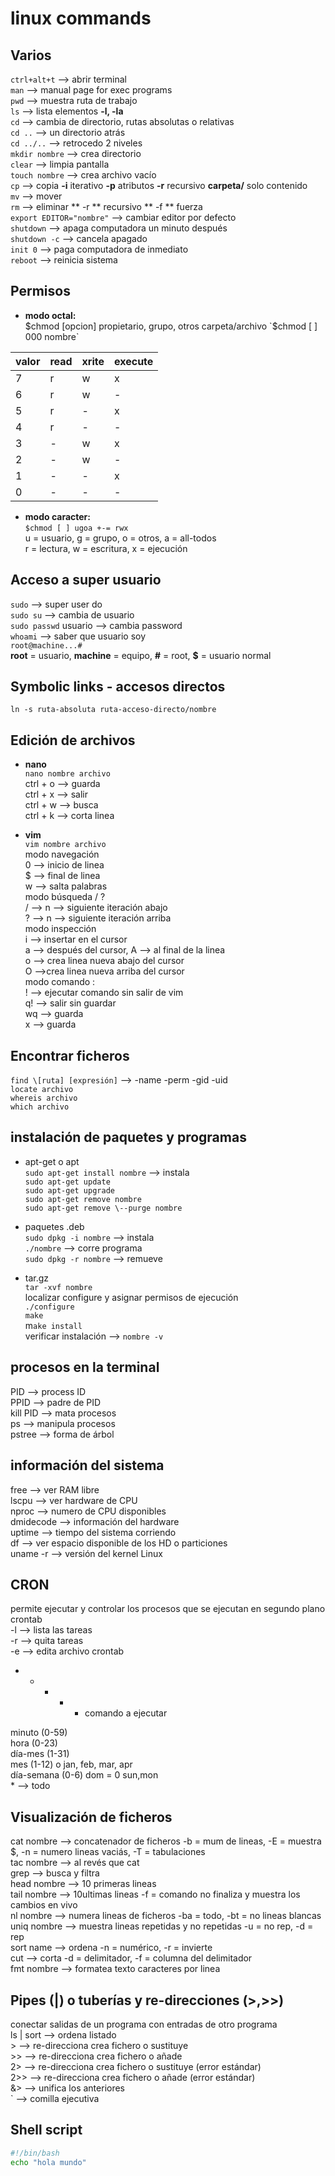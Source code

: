 # linux commands
## Varios
`ctrl+alt+t` --> abrir terminal  
`man` --> manual page for exec programs  
`pwd` --> muestra ruta de trabajo  
`ls` --> lista elementos **-l, -la**  
`cd` --> cambia de directorio, rutas absolutas o relativas  
`cd ..` --> un directorio atrás  
`cd ../..` --> retrocedo 2 niveles  
`mkdir nombre` --> crea directorio  
`clear` --> limpia pantalla  
`touch nombre` --> crea archivo vacío  
`cp` --> copia **-i** iterativo **-p** atributos **-r** recursivo **carpeta/** solo contenido  
`mv` --> mover  
`rm` --> eliminar ** -r ** recursivo ** -f ** fuerza  
`export EDITOR="nombre"` --> cambiar editor por defecto  
`shutdown` --> apaga computadora un minuto después  
`shutdown -c` --> cancela apagado  
`init 0` --> paga computadora de inmediato  
`reboot` --> reinicia sistema  

## Permisos
- **modo octal:**  
$chmod [opcion] propietario, grupo, otros carpeta/archivo  
`$chmod [ ] 000 nombre`  

|valor|read|xrite|execute|
|-|-|-|-|
|7|r|w|x|
|6|r|w|-|
|5|r|-|x|
|4|r|-|-|
|3|-|w|x|
|2|-|w|-|
|1|-|-|x|
|0|-|-|-|

- **modo caracter:**  
`$chmod [ ] ugoa +-= rwx`  
u = usuario, g = grupo, o = otros, a = all-todos  
r = lectura, w = escritura, x = ejecución  

## Acceso a super usuario 
`sudo` --> super user do  
`sudo su` --> cambia de usuario  
`sudo passwd` usuario --> cambia password  
`whoami` --> saber que usuario soy  
`root@machine...#`  
**root** = usuario, **machine** = equipo, **#** = root, **$** = usuario normal  

## Symbolic links - accesos directos
`ln -s ruta-absoluta ruta-acceso-directo/nombre`  

## Edición de archivos
- **nano**  
`nano nombre archivo`  
ctrl + o --> guarda  
ctrl + x --> salir  
ctrl + w --> busca  
ctrl + k --> corta linea  

- **vim**  
`vim nombre archivo`  
modo navegación  
0 --> inicio de linea  
$ --> final de linea  
w --> salta palabras  
modo búsqueda / ?  
/ --> n --> siguiente iteración abajo  
? --> n --> siguiente iteración arriba  
modo inspección  
i --> insertar en el cursor  
a --> después del cursor, A --> al final de la linea  
o --> crea linea nueva abajo del cursor  
O -->crea linea nueva arriba del cursor  
modo comando :  
! --> ejecutar comando sin salir de vim  
q! --> salir sin guardar  
wq --> guarda  
x --> guarda  

## Encontrar ficheros
`find \[ruta] [expresión]` --> -name -perm -gid -uid  
`locate archivo`  
`whereis archivo`  
`which archivo`  

## instalación de paquetes y programas
- apt-get o apt  
`sudo apt-get install nombre` --> instala  
`sudo apt-get update`  
`sudo apt-get upgrade`  
`sudo apt-get remove nombre`  
`sudo apt-get remove \--purge nombre`  

- paquetes .deb  
`sudo dpkg -i nombre` --> instala  
`./nombre` --> corre programa  
`sudo dpkg -r nombre` --> remueve  

- tar.gz  
`tar -xvf nombre`  
localizar configure y asignar permisos de ejecución  
`./configure`  
`make`  
m`ake install`  
verificar instalación --> `nombre -v`  

## procesos en la terminal
PID --> process ID  
PPID --> padre de PID  
kill PID --> mata procesos  
ps --> manipula procesos  
pstree --> forma de árbol  

## información del sistema
free --> ver RAM libre  
lscpu --> ver hardware de CPU  
nproc --> numero de CPU disponibles  
dmidecode --> información del hardware  
uptime --> tiempo del sistema corriendo  
df --> ver espacio disponible de los HD o particiones  
uname -r --> versión del kernel Linux  

## CRON
permite ejecutar y controlar los procesos que se ejecutan en segundo plano  
crontab  
-l --> lista las tareas  
-r --> quita tareas  
-e --> edita archivo crontab  
- - - - - comando a ejecutar  

minuto (0-59)  
hora (0-23)  
día-mes (1-31)  
mes (1-12) o jan, feb, mar, apr  
día-semana (0-6) dom = 0 sun,mon  
\* --> todo  

## Visualización de ficheros
cat nombre --> concatenador de ficheros -b = mum de lineas, -E = muestra $, -n = numero lineas vaciás, -T = tabulaciones  
tac nombre --> al revés que cat  
grep --> busca y filtra  
head nombre --> 10 primeras lineas  
tail nombre --> 10ultimas lineas -f = comando no finaliza y muestra los cambios en vivo  
nl nombre --> numera lineas de ficheros -ba = todo, -bt = no lineas blancas  
uniq nombre --> muestra lineas repetidas y no repetidas -u = no rep, -d = rep  
sort name --> ordena -n = numérico, -r = invierte  
cut --> corta -d = delimitador, -f = columna del delimitador  
fmt nombre --> formatea texto caracteres por linea  

## Pipes (|) o tuberías y re-direcciones (>,>>)
conectar salidas de un programa con entradas de otro programa  
ls | sort --> ordena listado  
\> --> re-direcciona crea fichero o sustituye  
\>> -->  re-direcciona crea fichero o añade  
2> --> re-direcciona crea fichero o sustituye (error estándar)  
2>> --> re-direcciona crea fichero o añade (error estándar)  
&> --> unifica los anteriores  
\` --> comilla ejecutiva  

## Shell script
```bash
#!/bin/bash
echo "hola mundo"
```
